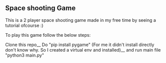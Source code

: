 ## Space shooting Game

This is a 2 player space shooting game made in my free time by seeing a tutorial ofcourse :)

To play this game follow the below steps:

Clone this repo__
Do "pip install pygame" (For me it didn't install directly don't know why. So I created a virtual env and installed)__
and run main file "python3 main.py"
